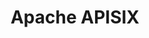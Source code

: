 ---
codehost: https://github.com/apache/apisix
logohandle: apache_apisix
sort: apisix
tags:
- apache
title: Apache APISIX
twitter: https://x.com/ApacheAPISIX
website: https://apisix.apache.org/
youtube: https://youtube.com/channel/UCgPD18cMhOg5rmPVnQhAC8g
---
